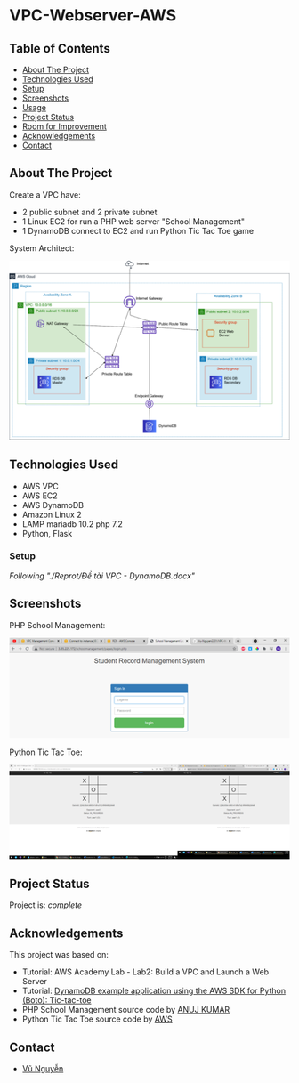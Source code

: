 # VPC-Webserver-AWS

## Table of Contents
* [About The Project](#about-the-project)
* [Technologies Used](#technologies-used)
* [Setup](#setup)
* [Screenshots](#screenshots)
* [Usage](#usage)
* [Project Status](#project-status)
* [Room for Improvement](#room-for-improvement)
* [Acknowledgements](#acknowledgements)
* [Contact](#contact)
<!-- * [License](#license) -->


## About The Project
Create a VPC have:
   - 2 public subnet and 2 private subnet
   - 1 Linux EC2 for run a PHP web server "School Management"
   - 1 DynamoDB connect to EC2 and run Python Tic Tac Toe game

System Architect:

![System Architect](./img/system-architect.png)

## Technologies Used
- AWS VPC
- AWS EC2
- AWS DynamoDB
- Amazon Linux 2
- LAMP mariadb 10.2 php 7.2
- Python, Flask

### Setup
_Following "./Reprot/Đề tài VPC - DynamoDB.docx"_

## Screenshots
PHP School Management:

![PHP School Management](./img/schoolmanagement-screenshot.png)

Python Tic Tac Toe:

![Python Tic Tac Toe](./img/tictactoe-screenshot.png)

## Project Status
Project is: _complete_

## Acknowledgements
This project was based on:
- Tutorial: AWS Academy Lab - Lab2: Build a VPC and Launch a Web Server
- Tutorial: [DynamoDB example application using the AWS SDK for Python (Boto): Tic-tac-toe](https://docs.aws.amazon.com/amazondynamodb/latest/developerguide/TicTacToe.html)
- PHP School Management source code by [ANUJ KUMAR](https://phpgurukul.com/student-record-system-php/)
- Python Tic Tac Toe source code by [AWS](https://docs.aws.amazon.com/amazondynamodb/latest/developerguide/TicTacToe.Phase1.html)

## Contact
- [Vũ Nguyễn](https://github.com/vunguyen22271)
